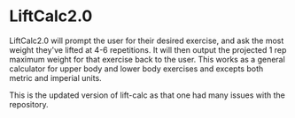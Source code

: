 # LiftCalc2.0

LiftCalc2.0 will prompt the user for their desired exercise, and ask the most weight they've lifted at 4-6 repetitions. It will then output the projected 1 rep maximum weight for that exercise back to the user. This works as a general calculator for upper body and lower body exercises and excepts both metric and imperial units.

This is the updated version of lift-calc as that one had many issues with the repository.
